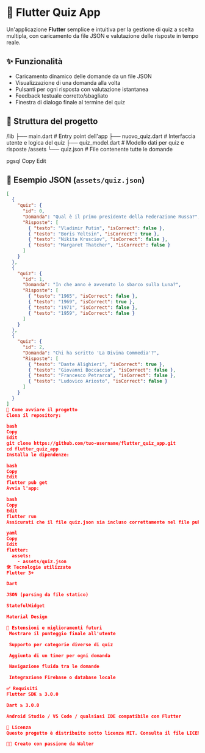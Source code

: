 # 📱 Flutter Quiz App

Un'applicazione **Flutter** semplice e intuitiva per la gestione di quiz a scelta multipla, con caricamento da file JSON e valutazione delle risposte in tempo reale.

## ✨ Funzionalità

- Caricamento dinamico delle domande da un file JSON
- Visualizzazione di una domanda alla volta
- Pulsanti per ogni risposta con valutazione istantanea
- Feedback testuale corretto/sbagliato
- Finestra di dialogo finale al termine del quiz

## 📂 Struttura del progetto

/lib
├── main.dart # Entry point dell'app
├── nuovo_quiz.dart # Interfaccia utente e logica del quiz
├── quiz_model.dart # Modello dati per quiz e risposte
/assets
└── quiz.json # File contenente tutte le domande

pgsql
Copy
Edit

## 📄 Esempio JSON (`assets/quiz.json`)

```json
[
  {
    "quiz": {
      "id": 0,
      "Domanda": "Qual è il primo presidente della Federazione Russa?",
      "Risposte": [
        { "testo": "Vladimir Putin", "isCorrect": false },
        { "testo": "Boris Yeltsin", "isCorrect": true },
        { "testo": "Nikita Krusciov", "isCorrect": false },
        { "testo": "Margaret Thatcher", "isCorrect": false }
      ]
    }
  },
  {
    "quiz": {
      "id": 1,
      "Domanda": "In che anno è avvenuto lo sbarco sulla Luna?",
      "Risposte": [
        { "testo": "1965", "isCorrect": false },
        { "testo": "1969", "isCorrect": true },
        { "testo": "1971", "isCorrect": false },
        { "testo": "1959", "isCorrect": false }
      ]
    }
  },
  {
    "quiz": {
      "id": 2,
      "Domanda": "Chi ha scritto 'La Divina Commedia'?",
      "Risposte": [
        { "testo": "Dante Alighieri", "isCorrect": true },
        { "testo": "Giovanni Boccaccio", "isCorrect": false },
        { "testo": "Francesco Petrarca", "isCorrect": false },
        { "testo": "Ludovico Ariosto", "isCorrect": false }
      ]
    }
  }
]
🚀 Come avviare il progetto
Clona il repository:

bash
Copy
Edit
git clone https://github.com/tuo-username/flutter_quiz_app.git
cd flutter_quiz_app
Installa le dipendenze:

bash
Copy
Edit
flutter pub get
Avvia l'app:

bash
Copy
Edit
flutter run
Assicurati che il file quiz.json sia incluso correttamente nel file pubspec.yaml:

yaml
Copy
Edit
flutter:
  assets:
    - assets/quiz.json
🛠️ Tecnologie utilizzate
Flutter 3+

Dart

JSON (parsing da file statico)

StatefulWidget

Material Design

🧠 Estensioni e miglioramenti futuri
 Mostrare il punteggio finale all'utente

 Supporto per categorie diverse di quiz

 Aggiunta di un timer per ogni domanda

 Navigazione fluida tra le domande

 Integrazione Firebase o database locale

✅ Requisiti
Flutter SDK ≥ 3.0.0

Dart ≥ 3.0.0

Android Studio / VS Code / qualsiasi IDE compatibile con Flutter

📄 Licenza
Questo progetto è distribuito sotto licenza MIT. Consulta il file LICENSE per ulteriori dettagli.

🧑‍💻 Creato con passione da Walter


